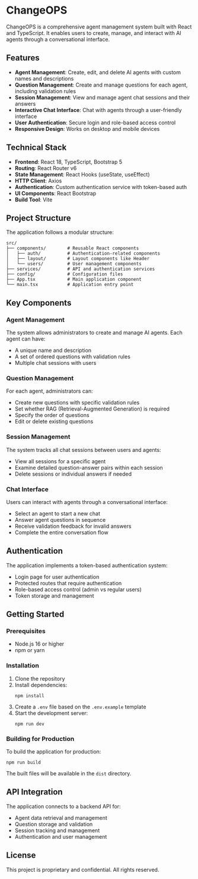 # ChangeOPS

ChangeOPS is a comprehensive agent management system built with React and TypeScript. It enables users to create, manage, and interact with AI agents through a conversational interface.

## Features

- **Agent Management**: Create, edit, and delete AI agents with custom names and descriptions
- **Question Management**: Create and manage questions for each agent, including validation rules
- **Session Management**: View and manage agent chat sessions and their answers
- **Interactive Chat Interface**: Chat with agents through a user-friendly interface
- **User Authentication**: Secure login and role-based access control
- **Responsive Design**: Works on desktop and mobile devices

## Technical Stack

- **Frontend**: React 18, TypeScript, Bootstrap 5
- **Routing**: React Router v6
- **State Management**: React Hooks (useState, useEffect)
- **HTTP Client**: Axios
- **Authentication**: Custom authentication service with token-based auth
- **UI Components**: React Bootstrap
- **Build Tool**: Vite

## Project Structure

The application follows a modular structure:

```
src/
├── components/        # Reusable React components
│   ├── auth/          # Authentication-related components
│   ├── layout/        # Layout components like Header
│   └── users/         # User management components
├── services/          # API and authentication services
├── config/            # Configuration files
├── App.tsx            # Main application component
└── main.tsx           # Application entry point
```

## Key Components

### Agent Management

The system allows administrators to create and manage AI agents. Each agent can have:
- A unique name and description
- A set of ordered questions with validation rules
- Multiple chat sessions with users

### Question Management

For each agent, administrators can:
- Create new questions with specific validation rules
- Set whether RAG (Retrieval-Augmented Generation) is required
- Specify the order of questions
- Edit or delete existing questions

### Session Management

The system tracks all chat sessions between users and agents:
- View all sessions for a specific agent
- Examine detailed question-answer pairs within each session
- Delete sessions or individual answers if needed

### Chat Interface

Users can interact with agents through a conversational interface:
- Select an agent to start a new chat
- Answer agent questions in sequence
- Receive validation feedback for invalid answers
- Complete the entire conversation flow

## Authentication

The application implements a token-based authentication system:
- Login page for user authentication
- Protected routes that require authentication
- Role-based access control (admin vs regular users)
- Token storage and management

## Getting Started

### Prerequisites

- Node.js 16 or higher
- npm or yarn

### Installation

1. Clone the repository
2. Install dependencies:
   ```
   npm install
   ```
3. Create a `.env` file based on the `.env.example` template
4. Start the development server:
   ```
   npm run dev
   ```

### Building for Production

To build the application for production:

```
npm run build
```

The built files will be available in the `dist` directory.

## API Integration

The application connects to a backend API for:
- Agent data retrieval and management
- Question storage and validation
- Session tracking and management
- Authentication and user management

## License

This project is proprietary and confidential. All rights reserved.
